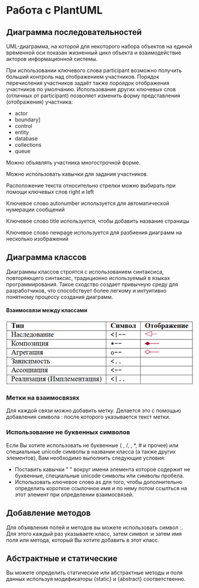 # Работа с PlantUML

## Диаграмма последовательностей

UML-диаграмма, на которой для некоторого набора объектов на единой временной оси показан жизненный цикл объекта и взаимодействие акторов информационной системы.

При использовании ключевого слова participant возможно получить больший контроль над отображением
участников.
Порядок перечисления участников задаёт также пороядок отображения участников по умолчанию.
Использование других ключевых слов (отличных от participant) позволяет изменить форму представления
(отображения) участника:
- actor
- boundary]
- control
- entity
- database
- collections
- queue

Можно объявлять участника многострочной форме.

Можно использовать кавычки для задания участников.

Расположение текста относительно стрелки можно выбирать при помощи ключевых слов right и left

Ключевое слово autonumber используется для автоматической нумерации сообщений

Ключевое слово title используется, чтобы добавить название страницы

Ключевое слово newpage используется для разбиения диаграмм на несколько изображений

## Диаграмма классов

Диаграммы классов строятся с использованием синтаксиса, повторяющего синтаксис, традиционно используемый
в языках программирования. Такое сходство создает привычную среду для разработчиков, что способствует
более легкому и интуитивно понятному процессу создания диаграмм.

#### Взаимосвязи между классами

<img src = "images/classes.png" alt = "Отношения классов">

### Метки на взаимосвязях

Для каждой связи можно добавить метку. Делается это с помощью добавления символа : после которого
указывается текст метки.

### Использование не буквенных символов
Если Вы хотите использовать не буквенные ( , /, \, *, # и прочее) или специальные unicode символы в
названии класса (а также других элементов), Вам необходимо выполнить следующие условия:
- Поставить кавычки " " вокруг имени элемента которое содержит не буквенные, специальные unicode
  символы или символы пробела.
- Использовать ключевое слово as для того, чтобы дополнительно определить короткое ссылочное имя
  и по нему потом ссылться на этот элемент при определении взаимосвязей.

## Добавление методов

Для объявления полей и методов вы можете использовать символ :. Для этого каждый раз указываете класс,
затем символ :и затем имя поля или метода, который Вы хотите добавить в этот класс.

## Абстрактные и статические 

Вы можете определить статические или абстрактные методы и поля данных используя модификаторы {static}
и {abstract} соответственно.

## 
